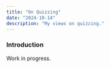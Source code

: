 ```yaml
---
title: "On Quizzing"
date: "2024-10-14"
description: "My views on quizzing."
---
```


### Introduction

Work in progress.
